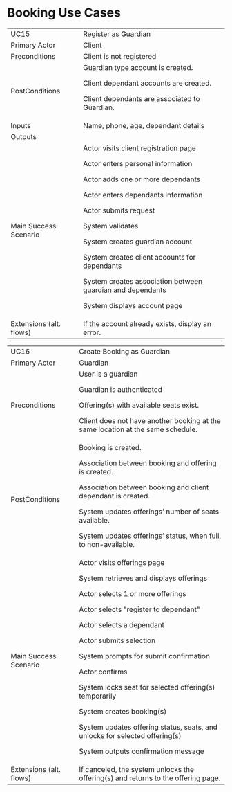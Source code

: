 # Booking Use Cases

<table>
  <tr>
   <td>UC15
   </td>
   <td>Register as Guardian
   </td>
  </tr>
  <tr>
   <td>Primary Actor
   </td>
   <td>Client
   </td>
  </tr>
  <tr>
   <td>Preconditions
   </td>
   <td>Client is not registered
   </td>
  </tr>
  <tr>
   <td>PostConditions
   </td>
   <td>Guardian type account is created.
   <p>Client dependant accounts are created.
   <p>Client dependants are associated to Guardian.
   </td>
  </tr>
  <tr>
   <td>Inputs
   </td>
   <td>Name, phone, age, dependant details
   </td>
  </tr>
  <tr>
   <td>Outputs
   </td>
   <td>
   </td>
  </tr>
  <tr>
   <td>Main Success Scenario
   </td>
   <td>Actor visits client registration page
<p>Actor enters personal information
<p>Actor adds one or more dependants
<p>Actor enters dependants information
<p>Actor submits request
<p>System validates
<p>System creates guardian account
<p>System creates client accounts for dependants
<p>System creates association between guardian and dependants
<p>System displays account page
   </td>
  </tr>
  <tr>
   <td>Extensions (alt. flows)
   </td>
   <td>If the account already exists, display an error.
   </td>
  </tr>
</table>

<table>
  <tr>
   <td>UC16
   </td>
   <td>Create Booking as Guardian
   </td>
  </tr>
  <tr>
   <td>Primary Actor
   </td>
   <td>Guardian
   </td>
  </tr>
  <tr>
   <td>Preconditions
   </td>
   <td>User is a guardian
<p>Guardian is authenticated
<p>Offering(s) with available seats exist.
<p>Client does not have another booking at the same location at the same schedule.
   </td>
  </tr>
  <tr>
   <td>PostConditions
   </td>
   <td>Booking is created.
<p>Association between booking and offering is created.
<p>Association between booking and client dependant is created.
<p>System updates offerings’ number of seats available.
<p>System updates offerings’ status, when full, to non-available.

   </td>
  </tr>
  <tr>
   <td>Main Success Scenario
   </td>
   <td>Actor visits offerings page
<p>System retrieves and displays offerings
<p>Actor selects 1 or more offerings
<p>Actor selects "register to dependant"
<p>Actor selects a dependant
<p>Actor submits selection
<p>System prompts for submit confirmation
<p>Actor confirms
<p>System locks seat for selected offering(s) temporarily
<p>System creates booking(s)
<p>System updates offering status, seats, and unlocks for selected offering(s)
<p>System outputs confirmation message
   </td>
  </tr>
  <tr>
   <td>Extensions (alt. flows)
   </td>
   <td>If canceled, the system unlocks the offering(s) and returns to the offering page.
   </td>
  </tr>
</table>
